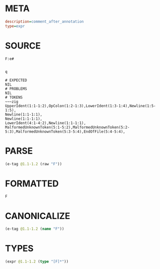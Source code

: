 # META
~~~ini
description=comment_after_annotation
type=expr
~~~
# SOURCE
~~~roc
F:e#


q
~~~
~~~
# EXPECTED
NIL
# PROBLEMS
NIL
# TOKENS
~~~zig
UpperIdent(1:1-1:2),OpColon(1:2-1:3),LowerIdent(1:3-1:4),Newline(1:5-1:5),
Newline(1:1-1:1),
Newline(1:1-1:1),
LowerIdent(4:1-4:2),Newline(1:1-1:1),
MalformedUnknownToken(5:1-5:2),MalformedUnknownToken(5:2-5:3),MalformedUnknownToken(5:3-5:4),EndOfFile(5:4-5:4),
~~~
# PARSE
~~~clojure
(e-tag @1.1-1.2 (raw "F"))
~~~
# FORMATTED
~~~roc
F
~~~
# CANONICALIZE
~~~clojure
(e-tag @1.1-1.2 (name "F"))
~~~
# TYPES
~~~clojure
(expr @1.1-1.2 (type "[F]*"))
~~~
